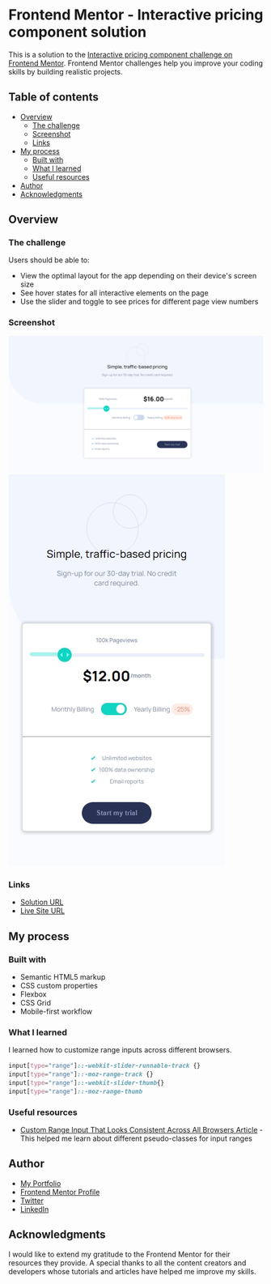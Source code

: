 # Frontend Mentor - Interactive pricing component solution

This is a solution to the [Interactive pricing component challenge on Frontend Mentor](https://www.frontendmentor.io/challenges/interactive-pricing-component-t0m8PIyY8). Frontend Mentor challenges help you improve your coding skills by building realistic projects.

## Table of contents

- [Overview](#overview)
  - [The challenge](#the-challenge)
  - [Screenshot](#screenshot)
  - [Links](#links)
- [My process](#my-process)
  - [Built with](#built-with)
  - [What I learned](#what-i-learned)
  - [Useful resources](#useful-resources)
- [Author](#author)
- [Acknowledgments](#acknowledgments)

## Overview

### The challenge

Users should be able to:

- View the optimal layout for the app depending on their device's screen size
- See hover states for all interactive elements on the page
- Use the slider and toggle to see prices for different page view numbers

### Screenshot

![desktop](./images/desktop-screenshot.png)
![mobile](./images/mobile-screenshot.png)

### Links

- [Solution URL](https://github.com/MahmoodHashem/Mentor-Challanges/tree/main/interactive-pricing-component)
- [Live Site URL](https://mahmoodhashem.github.io/Mentor-Challanges/interactive-pricing-component/index.html)

## My process

### Built with

- Semantic HTML5 markup
- CSS custom properties
- Flexbox
- CSS Grid
- Mobile-first workflow

### What I learned

I learned how to customize range inputs across different browsers.

```css
input[type="range"]::-webkit-slider-runnable-track {}
input[type="range"]::-moz-range-track {}
input[type="range"]::-webkit-slider-thumb{}
input[type="range"]::-moz-range-thumb 
```

### Useful resources

- [Custom Range Input That Looks Consistent Across All Browsers Article](https://www.smashingmagazine.com/2021/12/create-custom-range-input-consistent-browsers/) - This helped me learn about different pseudo-classes for input ranges


## Author

- [My Portfolio](https://your-portfolio-url.com)
- [Frontend Mentor Profile](https://www.frontendmentor.io/profile/yourusername)
- [Twitter](https://twitter.com/yourusername)
- [LinkedIn](https://www.linkedin.com/in/yourusername)

## Acknowledgments

I would like to extend my gratitude to the Frontend Mentor  for their resources they provide. A special thanks to all the content creators and developers whose tutorials and articles have helped me improve my skills.
